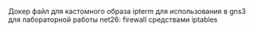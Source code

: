 Докер файл для кастомного образа ipterm для использования в gns3 для лабораторной работы net26: firewall средствами iptables 
